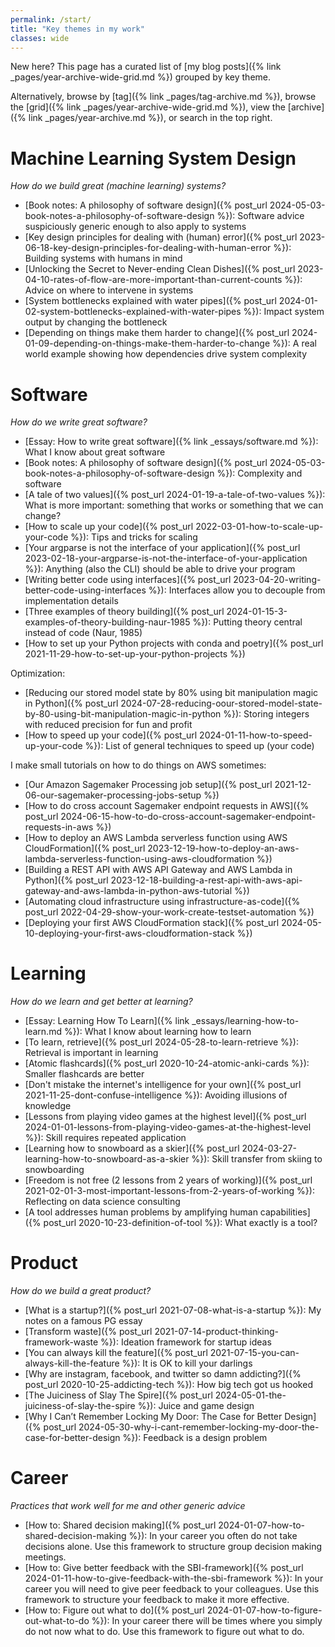 ```yaml
---
permalink: /start/
title: "Key themes in my work"
classes: wide
---
```


New here? This page has a curated list of [my blog posts]({% link _pages/year-archive-wide-grid.md %}) grouped by key theme.

Alternatively, browse by [tag]({% link _pages/tag-archive.md %}), browse the [grid]({% link _pages/year-archive-wide-grid.md %}), view the [archive]({% link _pages/year-archive.md %}), or search in the top right.

# Machine Learning System Design

*How do we build great (machine learning) systems?*

* [Book notes: A philosophy of software design]({% post_url 2024-05-03-book-notes-a-philosophy-of-software-design %}): Software advice suspiciously generic enough to also apply to systems
* [Key design principles for dealing with (human) error]({% post_url 2023-06-18-key-design-principles-for-dealing-with-human-error %}): Building systems with humans in mind
* [Unlocking the Secret to Never-ending Clean Dishes]({% post_url 2023-04-10-rates-of-flow-are-more-important-than-current-counts %}): Advice on where to intervene in systems
* [System bottlenecks explained with water pipes]({% post_url 2024-01-02-system-bottlenecks-explained-with-water-pipes %}): Impact system output by changing the bottleneck
* [Depending on things make them harder to change]({% post_url 2024-01-09-depending-on-things-make-them-harder-to-change %}): A real world example showing how dependencies drive system complexity

# Software

*How do we write great software?*

* [Essay: How to write great software]({% link _essays/software.md %}): What I know about great software
* [Book notes: A philosophy of software design]({% post_url 2024-05-03-book-notes-a-philosophy-of-software-design %}): Complexity and software
* [A tale of two values]({% post_url 2024-01-19-a-tale-of-two-values %}): What is more important: something that works or something that we can change?
* [How to scale up your code]({% post_url 2022-03-01-how-to-scale-up-your-code %}): Tips and tricks for scaling
* [Your argparse is not the interface of your application]({% post_url 2023-02-18-your-argparse-is-not-the-interface-of-your-application %}): Anything (also the CLI) should be able to drive your program
* [Writing better code using interfaces]({% post_url 2023-04-20-writing-better-code-using-interfaces  %}): Interfaces allow you to decouple from implementation details
* [Three examples of theory building]({% post_url 2024-01-15-3-examples-of-theory-building-naur-1985 %}): Putting theory central instead of code (Naur, 1985)
* [How to set up your Python projects with conda and poetry]({% post_url 2021-11-29-how-to-set-up-your-python-projects %})

Optimization:

* [Reducing our stored model state by 80% using bit manipulation magic in Python]({% post_url 2024-07-28-reducing-oour-stored-model-state-by-80-using-bit-manipulation-magic-in-python %}): Storing integers with reduced precision for fun and profit
* [How to speed up your code]({% post_url 2024-01-11-how-to-speed-up-your-code %}): List of general techniques to speed up (your code)

I make small tutorials on how to do things on AWS sometimes:

* [Our Amazon Sagemaker Processing job setup]({% post_url 2021-12-06-our-sagemaker-processing-jobs-setup %})
* [How to do cross account Sagemaker endpoint requests in AWS]({% post_url 2024-06-15-how-to-do-cross-account-sagemaker-endpoint-requests-in-aws %})
* [How to deploy an AWS Lambda serverless function using AWS CloudFormation]({% post_url 2023-12-19-how-to-deploy-an-aws-lambda-serverless-function-using-aws-cloudformation %})
* [Building a REST API with AWS API Gateway and AWS Lambda in Python]({% post_url 2023-12-18-building-a-rest-api-with-aws-api-gateway-and-aws-lambda-in-python-aws-tutorial %})
* [Automating cloud infrastructure using infrastructure-as-code]({% post_url 2022-04-29-show-your-work-create-testset-automation %})
* [Deploying your first AWS CloudFormation stack]({% post_url 2024-05-10-deploying-your-first-aws-cloudformation-stack %})


# Learning

*How do we learn and get better at learning?*

* [Essay: Learning How To Learn]({% link _essays/learning-how-to-learn.md %}): What I know about learning how to learn
* [To learn, retrieve]({% post_url 2024-05-28-to-learn-retrieve %}): Retrieval is important in learning
* [Atomic flashcards]({% post_url 2020-10-24-atomic-anki-cards %}): Smaller flashcards are better
* [Don't mistake the internet's intelligence for your own]({% post_url 2021-11-25-dont-confuse-intelligence %}): Avoiding illusions of knowledge
* [Lessons from playing video games at the highest level]({% post_url 2024-01-01-lessons-from-playing-video-games-at-the-highest-level %}): Skill requires repeated application
* [Learning how to snowboard as a skier]({% post_url 2024-03-27-learning-how-to-snowboard-as-a-skier %}): Skill transfer from skiing to snowboarding
* [Freedom is not free (2 lessons from 2 years of working)]({% post_url 2021-02-01-3-most-important-lessons-from-2-years-of-working %}): Reflecting on data science consulting
* [A tool addresses human problems by amplifying human capabilities]({% post_url 2020-10-23-definition-of-tool %}): What exactly is a tool?

# Product

*How do we build a great product?*

* [What is a startup?]({% post_url 2021-07-08-what-is-a-startup %}): My notes on a famous PG essay
* [Transform waste]({% post_url 2021-07-14-product-thinking-framework-waste %}): Ideation framework for startup ideas
* [You can always kill the feature]({% post_url 2021-07-15-you-can-always-kill-the-feature %}): It is OK to kill your darlings
* [Why are instagram, facebook, and twitter so damn addicting?]({% post_url 2020-10-25-addicting-tech %}): How big tech got us hooked
* [The Juiciness of Slay The Spire]({% post_url 2024-05-01-the-juiciness-of-slay-the-spire %}): Juice and game design
* [Why I Can’t Remember Locking My Door: The Case for Better Design]({% post_url 2024-05-30-why-i-cant-remember-locking-my-door-the-case-for-better-design %}): Feedback is a design problem

# Career

*Practices that work well for me and other generic advice*

* [How to: Shared decision making]({% post_url 2024-01-07-how-to-shared-decision-making %}): In your career you often do not take decisions alone. Use this framework to structure group decision making meetings.
* [How to: Give better feedback with the SBI-framework]({% post_url 2024-01-11-how-to-give-feedback-with-the-sbi-framework %}): In your career you will need to give peer feedback to your colleagues. Use this framework to structure your feedback to make it more effective.
* [How to: Figure out what to do]({% post_url 2024-01-07-how-to-figure-out-what-to-do %}): In your career there will be times where you simply do not now what to do. Use this framework to figure out what to do.